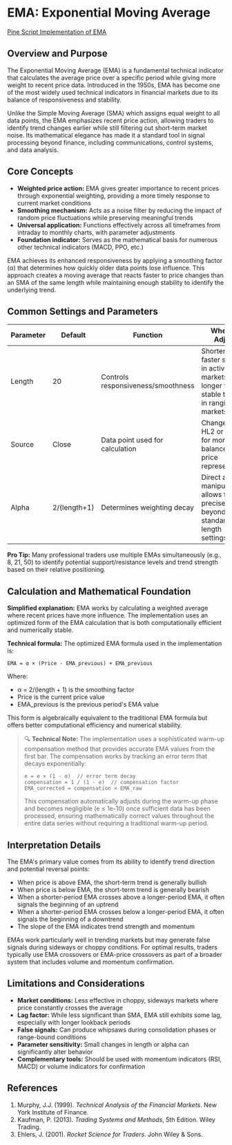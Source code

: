 # EMA: Exponential Moving Average

[Pine Script Implementation of EMA](https://github.com/mihakralj/pinescript/blob/main/indicators/trends_IIR/ema.pine)

## Overview and Purpose

The Exponential Moving Average (EMA) is a fundamental technical indicator that calculates the average price over a specific period while giving more weight to recent price data. Introduced in the 1950s, EMA has become one of the most widely used technical indicators in financial markets due to its balance of responsiveness and stability.

Unlike the Simple Moving Average (SMA) which assigns equal weight to all data points, the EMA emphasizes recent price action, allowing traders to identify trend changes earlier while still filtering out short-term market noise. Its mathematical elegance has made it a standard tool in signal processing beyond finance, including communications, control systems, and data analysis.

## Core Concepts

* **Weighted price action:** EMA gives greater importance to recent prices through exponential weighting, providing a more timely response to current market conditions
* **Smoothing mechanism:** Acts as a noise filter by reducing the impact of random price fluctuations while preserving meaningful trends
* **Universal application:** Functions effectively across all timeframes from intraday to monthly charts, with parameter adjustments
* **Foundation indicator:** Serves as the mathematical basis for numerous other technical indicators (MACD, PPO, etc.)

EMA achieves its enhanced responsiveness by applying a smoothing factor (α) that determines how quickly older data points lose influence. This approach creates a moving average that reacts faster to price changes than an SMA of the same length while maintaining enough stability to identify the underlying trend.

## Common Settings and Parameters

| Parameter | Default | Function | When to Adjust |
|-----------|---------|----------|---------------|
| Length | 20 | Controls responsiveness/smoothness | Shorter for faster signals in active markets, longer for stable trends in ranging markets |
| Source | Close | Data point used for calculation | Change to HL2 or HLC3 for more balanced price representation |
| Alpha | 2/(length+1) | Determines weighting decay | Direct alpha manipulation allows for precise tuning beyond standard length settings |

**Pro Tip:** Many professional traders use multiple EMAs simultaneously (e.g., 8, 21, 50) to identify potential support/resistance levels and trend strength based on their relative positioning.

## Calculation and Mathematical Foundation

**Simplified explanation:**
EMA works by calculating a weighted average where recent prices have more influence. The implementation uses an optimized form of the EMA calculation that is both computationally efficient and numerically stable.

**Technical formula:**
The optimized EMA formula used in the implementation is:
```
EMA = α × (Price - EMA_previous) + EMA_previous
```

Where:
- α = 2/(length + 1) is the smoothing factor
- Price is the current price value
- EMA_previous is the previous period's EMA value

This form is algebraically equivalent to the traditional EMA formula but offers better computational efficiency and numerical stability.

> 🔍 **Technical Note:** The implementation uses a sophisticated warm-up compensation method that provides accurate EMA values from the first bar. The compensation works by tracking an error term that decays exponentially:
> ```
> e = e × (1 - α)  // error term decay
> compensation = 1 / (1 - e)  // compensation factor
> EMA_corrected = compensation × EMA_raw
> ```
> This compensation automatically adjusts during the warm-up phase and becomes negligible (e ≤ 1e-10) once sufficient data has been processed, ensuring mathematically correct values throughout the entire data series without requiring a traditional warm-up period.

## Interpretation Details

The EMA's primary value comes from its ability to identify trend direction and potential reversal points:

- When price is above EMA, the short-term trend is generally bullish
- When price is below EMA, the short-term trend is generally bearish
- When a shorter-period EMA crosses above a longer-period EMA, it often signals the beginning of an uptrend
- When a shorter-period EMA crosses below a longer-period EMA, it often signals the beginning of a downtrend
- The slope of the EMA indicates trend strength and momentum

EMAs work particularly well in trending markets but may generate false signals during sideways or choppy conditions. For optimal results, traders typically use EMA crossovers or EMA-price crossovers as part of a broader system that includes volume and momentum confirmation.

## Limitations and Considerations

* **Market conditions:** Less effective in choppy, sideways markets where price constantly crosses the average
* **Lag factor:** While less significant than SMA, EMA still exhibits some lag, especially with longer lookback periods
* **False signals:** Can produce whipsaws during consolidation phases or range-bound conditions
* **Parameter sensitivity:** Small changes in length or alpha can significantly alter behavior
* **Complementary tools:** Should be used with momentum indicators (RSI, MACD) or volume indicators for confirmation

## References

1. Murphy, J.J. (1999). *Technical Analysis of the Financial Markets*. New York Institute of Finance.
2. Kaufman, P. (2013). *Trading Systems and Methods*, 5th Edition. Wiley Trading.
3. Ehlers, J. (2001). *Rocket Science for Traders*. John Wiley & Sons.
